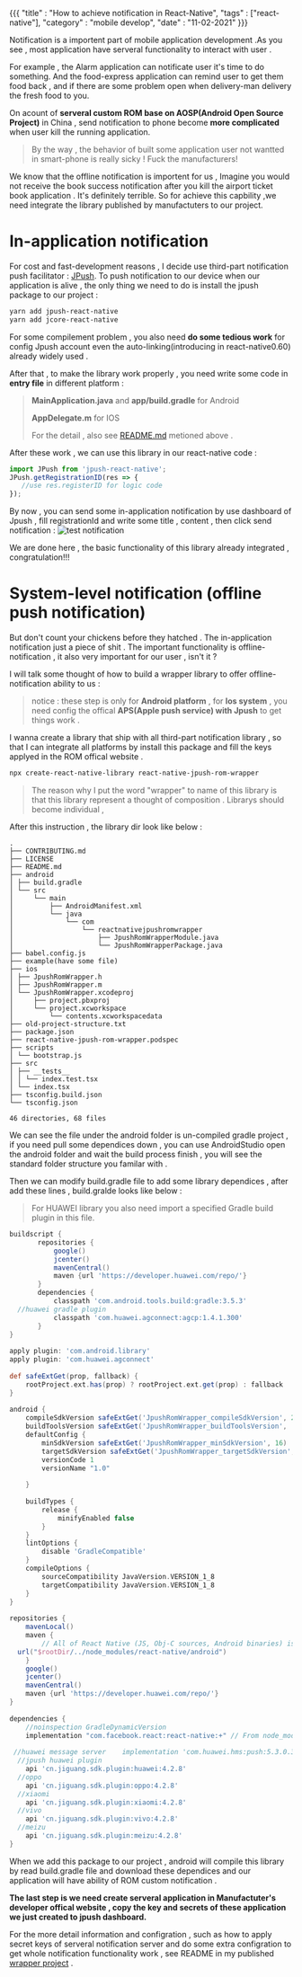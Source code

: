 {{{
    "title"    : "How to achieve notification in React-Native",
    "tags"     : ["react-native"],
    "category" : "mobile develop",
    "date"     : "11-02-2021"
}}}


Notification is a importent part of mobile application development .As you see , most  application have serveral functionality to interact with user .

For example , the Alarm application can notificate user it's time to do something. And the food-express application can remind user to get them food back , and if there are some problem open when delivery-man delivery the fresh food to you.

On acount of **serveral custom ROM base on AOSP(Android Open Source Project)** in China , send notification to phone become **more complicated** when user kill the running application.
>By the way , the behavior of built some application user not wantted in smart-phone is really sicky ! Fuck the manufacturers!

We know that the offline notification is importent for us , Imagine you would not receive the book success notification after you kill the airport ticket book application . It's definitely terrible. So for achieve this capbility ,we need integrate the library published by manufactuters to our project.

# In-application notification

For cost and fast-development reasons , I decide use third-part notification push facilitator : [JPush](https://www.jiguang.cn/).
To push notification to our device when our application is alive , the only thing we need to do is install the jpush package to our project :

```bash
yarn add jpush-react-native
yarn add jcore-react-native
```

For some compilement problem , you also need **do some tedious work** for config Jpush account even the auto-linking(introducing in react-native0.60) already widely used .

After that , to make the library work properly , you need write some code in **entry file** in different platform :
>**MainApplication.java** and **app/build.gradle** for Android
> 
>**AppDelegate.m** for IOS
> 
>For the detail , also see [README.md](https://github.com/jpush/jpush-react-native)  metioned above .

After these work , we can use this library in our react-native code :

```typescript
import JPush from 'jpush-react-native';
JPush.getRegistrationID(res => {  
   //use res.registerID for logic code 
});
```
By now , you can send some in-application notification by use dashboard of Jpush , fill registrationId and write some title , content , then click send notification :
![test notification](http://www.deepcode.site:9000/blog/jpush/jpush-test-push.jpg)

We are done here , the basic functionality of this library already integrated , congratulation!!!

# System-level notification (offline push notification)

But don't count your chickens before they hatched . The in-application notification just a piece of shit . The important functionality is offline-notification ,  it also very important for our user , isn't it ?

I will talk some thought of how to build a wrapper library to offer offline-notification ability to us :

> notice : these step is only for **Android platform** , for **Ios system** , you need config the offical **APS(Apple push service) with Jpush** to get things work .

I wanna create a library that ship with all third-part notification library , so that I can integrate all platforms by install this package and fill the keys applyed in the ROM offical website .
```bash
npx create-react-native-library react-native-jpush-rom-wrapper
```
> The reason why I put the word "wrapper" to name of this library is that this library represent a thought of composition .
> Librarys should become individual ,

After this instruction , the library dir look like below :
```plain text
.  
├── CONTRIBUTING.md  
├── LICENSE  
├── README.md  
├── android  
│ ├── build.gradle  
│ └── src  
│     └── main  
│         ├── AndroidManifest.xml  
│         └── java  
│             └── com  
│                 └── reactnativejpushromwrapper  
│                     ├── JpushRomWrapperModule.java  
│                     └── JpushRomWrapperPackage.java  
├── babel.config.js  
├── example(have some file)  
├── ios  
│ ├── JpushRomWrapper.h  
│ ├── JpushRomWrapper.m  
│ └── JpushRomWrapper.xcodeproj  
│     ├── project.pbxproj  
│     └── project.xcworkspace  
│         └── contents.xcworkspacedata  
├── old-project-structure.txt  
├── package.json  
├── react-native-jpush-rom-wrapper.podspec  
├── scripts  
│ └── bootstrap.js  
├── src  
│ ├── __tests__  
│ │ └── index.test.tsx  
│ └── index.tsx  
├── tsconfig.build.json  
└── tsconfig.json  
  
46 directories, 68 files
```
We can see the file under the android folder is un-compiled gradle project , if you need pull some dependices down , you can use AndroidStudio open the android folder and wait the build process finish , you will see the standard folder structure you familar with .

Then we can modify build.gradle file  to add some library dependices , after add these lines , build.gralde looks like below :
> For HUAWEI library you also need import a specified Gradle build plugin in this file.

```groovy
buildscript {  
       repositories {  
           google()  
           jcenter()  
           mavenCentral()  
           maven {url 'https://developer.huawei.com/repo/'}  
       }  
       dependencies {  
           classpath 'com.android.tools.build:gradle:3.5.3'  
  //huawei gradle plugin  
           classpath 'com.huawei.agconnect:agcp:1.4.1.300'  
       }  
}  
  
apply plugin: 'com.android.library'  
apply plugin: 'com.huawei.agconnect'  
  
def safeExtGet(prop, fallback) {  
    rootProject.ext.has(prop) ? rootProject.ext.get(prop) : fallback  
}  
  
android {  
    compileSdkVersion safeExtGet('JpushRomWrapper_compileSdkVersion', 29)  
    buildToolsVersion safeExtGet('JpushRomWrapper_buildToolsVersion', '29.0.2')  
    defaultConfig {  
        minSdkVersion safeExtGet('JpushRomWrapper_minSdkVersion', 16)  
        targetSdkVersion safeExtGet('JpushRomWrapper_targetSdkVersion', 29)  
        versionCode 1  
        versionName "1.0"  
  
    }  
  
    buildTypes {  
        release {  
            minifyEnabled false  
        }  
    }  
    lintOptions {  
        disable 'GradleCompatible'  
    }  
    compileOptions {  
        sourceCompatibility JavaVersion.VERSION_1_8  
        targetCompatibility JavaVersion.VERSION_1_8  
    }  
}  
  
repositories {  
    mavenLocal()  
    maven {  
        // All of React Native (JS, Obj-C sources, Android binaries) is installed from npm  
  url("$rootDir/../node_modules/react-native/android")  
    }  
    google()  
    jcenter()  
    mavenCentral()  
    maven {url 'https://developer.huawei.com/repo/'}  
}  
  
dependencies {  
    //noinspection GradleDynamicVersion  
    implementation "com.facebook.react:react-native:+" // From node_modules  
  
 //huawei message server    implementation 'com.huawei.hms:push:5.3.0.301'  
  //jpush huawei plugin  
    api 'cn.jiguang.sdk.plugin:huawei:4.2.8'  
  //oppo  
    api 'cn.jiguang.sdk.plugin:oppo:4.2.8'  
  //xiaomi  
    api 'cn.jiguang.sdk.plugin:xiaomi:4.2.8'  
  //vivo  
    api 'cn.jiguang.sdk.plugin:vivo:4.2.8'  
  //meizu  
    api 'cn.jiguang.sdk.plugin:meizu:4.2.8'  
}
```
When we add this package to our project , android will compile this library by read  build.gradle file and download these dependices and our application will have ability of ROM custom notification .

**The last step is we need create serveral application in Manufactuter's developer offical website , copy the key and secrets of these application we just created to jpush dashboard.**

For the more detail information and configration , such as how to apply secret keys of serveral notification server and do some extra configration to get whole notification functionality work ,  see README in my published [ wrapper project](https://github.com/DeepRolling/react-native-jpush-rom-wrapper) .
